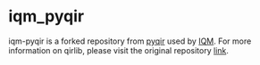 # iqm_pyqir

iqm-pyqir is a forked repository from [pyqir](https://github.com/qir-alliance/pyqir) used by [IQM](https://www.meetiqm.com/).
For more information on qirlib, please visit the original repository [link](https://github.com/qir-alliance/pyqir/tree/main/qirlib).
